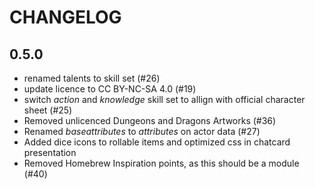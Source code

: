 # CHANGELOG

## 0.5.0
- renamed talents to skill set (#26)
- update licence to CC BY-NC-SA 4.0 (#19)
- switch _action_ and _knowledge_ skill set to allign with official character sheet (#25)
- Removed unlicenced Dungeons and Dragons Artworks (#36)
- Renamed _baseattributes_ to _attributes_ on actor data (#27)
- Added dice icons to rollable items and optimized css in chatcard presentation 
- Removed Homebrew Inspiration points, as this should be a module (#40)
